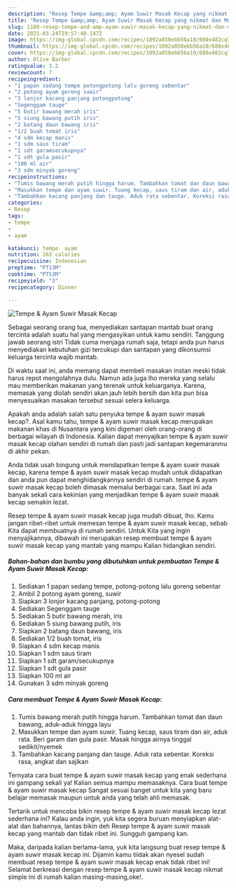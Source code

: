 ```yaml
---
description: "Resep Tempe &amp;amp; Ayam Suwir Masak Kecap yang nikmat dan Mudah Dibuat"
title: "Resep Tempe &amp;amp; Ayam Suwir Masak Kecap yang nikmat dan Mudah Dibuat"
slug: 1189-resep-tempe-and-amp-ayam-suwir-masak-kecap-yang-nikmat-dan-mudah-dibuat
date: 2021-03-24T19:57:48.147Z
image: https://img-global.cpcdn.com/recipes/1092a858ebb56a10/680x482cq70/tempe-ayam-suwir-masak-kecap-foto-resep-utama.jpg
thumbnail: https://img-global.cpcdn.com/recipes/1092a858ebb56a10/680x482cq70/tempe-ayam-suwir-masak-kecap-foto-resep-utama.jpg
cover: https://img-global.cpcdn.com/recipes/1092a858ebb56a10/680x482cq70/tempe-ayam-suwir-masak-kecap-foto-resep-utama.jpg
author: Olive Barber
ratingvalue: 3.2
reviewcount: 7
recipeingredient:
- "1 papan sedang tempe potongpotong lalu goreng sebentar"
- "2 potong ayam goreng suwir"
- "3 lonjor kacang panjang potongpotong"
- "Segenggam tauge"
- "5 butir bawang merah iris"
- "5 siung bawang putih iris"
- "2 batang daun bawang iris"
- "1/2 buah tomat iris"
- "4 sdm kecap manis"
- "1 sdm saus tiram"
- "1 sdt garamsecukupnya"
- "1 sdt gula pasir"
- "100 ml air"
- "3 sdm minyak goreng"
recipeinstructions:
- "Tumis bawang merah putih hingga harum. Tambahkan tomat dan daun bawang, aduk-aduk hingga layu"
- "Masukkan tempe dan ayam suwir. Tuang kecap, saus tiram dan air, aduk rata. Beri garam dan gula pasir. Masak hingga airnya tinggal sedikit/nyemek"
- "Tambahkan kacang panjang dan tauge. Aduk rata sebentar. Koreksi rasa, angkat dan sajikan"
categories:
- Resep
tags:
- tempe
- 
- ayam

katakunci: tempe  ayam 
nutrition: 263 calories
recipecuisine: Indonesian
preptime: "PT13M"
cooktime: "PT53M"
recipeyield: "3"
recipecategory: Dinner

---
```



![Tempe &amp; Ayam Suwir Masak Kecap](https://img-global.cpcdn.com/recipes/1092a858ebb56a10/680x482cq70/tempe-ayam-suwir-masak-kecap-foto-resep-utama.jpg)

Sebagai seorang orang tua, menyediakan santapan mantab buat orang tercinta adalah suatu hal yang mengasyikan untuk kamu sendiri. Tanggung jawab seorang istri Tidak cuma menjaga rumah saja, tetapi anda pun harus menyediakan kebutuhan gizi tercukupi dan santapan yang dikonsumsi keluarga tercinta wajib mantab.

Di waktu  saat ini, anda memang dapat membeli masakan instan meski tidak harus repot mengolahnya dulu. Namun ada juga lho mereka yang selalu mau memberikan makanan yang terenak untuk keluarganya. Karena, memasak yang diolah sendiri akan jauh lebih bersih dan kita pun bisa menyesuaikan masakan tersebut sesuai selera keluarga. 



Apakah anda adalah salah satu penyuka tempe &amp; ayam suwir masak kecap?. Asal kamu tahu, tempe &amp; ayam suwir masak kecap merupakan makanan khas di Nusantara yang kini digemari oleh orang-orang di berbagai wilayah di Indonesia. Kalian dapat menyajikan tempe &amp; ayam suwir masak kecap olahan sendiri di rumah dan pasti jadi santapan kegemaranmu di akhir pekan.

Anda tidak usah bingung untuk mendapatkan tempe &amp; ayam suwir masak kecap, karena tempe &amp; ayam suwir masak kecap mudah untuk didapatkan dan anda pun dapat menghidangkannya sendiri di rumah. tempe &amp; ayam suwir masak kecap boleh dimasak memalui berbagai cara. Saat ini ada banyak sekali cara kekinian yang menjadikan tempe &amp; ayam suwir masak kecap semakin lezat.

Resep tempe &amp; ayam suwir masak kecap juga mudah dibuat, lho. Kamu jangan ribet-ribet untuk memesan tempe &amp; ayam suwir masak kecap, sebab Kita dapat membuatnya di rumah sendiri. Untuk Kita yang ingin menyajikannya, dibawah ini merupakan resep membuat tempe &amp; ayam suwir masak kecap yang mantab yang mampu Kalian hidangkan sendiri.

<!--inarticleads1-->

##### Bahan-bahan dan bumbu yang dibutuhkan untuk pembuatan Tempe &amp; Ayam Suwir Masak Kecap:

1. Sediakan 1 papan sedang tempe, potong-potong lalu goreng sebentar
1. Ambil 2 potong ayam goreng, suwir
1. Siapkan 3 lonjor kacang panjang, potong-potong
1. Sediakan Segenggam tauge
1. Sediakan 5 butir bawang merah, iris
1. Sediakan 5 siung bawang putih, iris
1. Siapkan 2 batang daun bawang, iris
1. Sediakan 1/2 buah tomat, iris
1. Siapkan 4 sdm kecap manis
1. Siapkan 1 sdm saus tiram
1. Siapkan 1 sdt garam/secukupnya
1. Siapkan 1 sdt gula pasir
1. Siapkan 100 ml air
1. Gunakan 3 sdm minyak goreng




<!--inarticleads2-->

##### Cara membuat Tempe &amp; Ayam Suwir Masak Kecap:

1. Tumis bawang merah putih hingga harum. Tambahkan tomat dan daun bawang, aduk-aduk hingga layu
1. Masukkan tempe dan ayam suwir. Tuang kecap, saus tiram dan air, aduk rata. Beri garam dan gula pasir. Masak hingga airnya tinggal sedikit/nyemek
1. Tambahkan kacang panjang dan tauge. Aduk rata sebentar. Koreksi rasa, angkat dan sajikan




Ternyata cara buat tempe &amp; ayam suwir masak kecap yang enak sederhana ini gampang sekali ya! Kalian semua mampu memasaknya. Cara buat tempe &amp; ayam suwir masak kecap Sangat sesuai banget untuk kita yang baru belajar memasak maupun untuk anda yang telah ahli memasak.

Tertarik untuk mencoba bikin resep tempe &amp; ayam suwir masak kecap lezat sederhana ini? Kalau anda ingin, yuk kita segera buruan menyiapkan alat-alat dan bahannya, lantas bikin deh Resep tempe &amp; ayam suwir masak kecap yang mantab dan tidak ribet ini. Sungguh gampang kan. 

Maka, daripada kalian berlama-lama, yuk kita langsung buat resep tempe &amp; ayam suwir masak kecap ini. Dijamin kamu tiidak akan nyesel sudah membuat resep tempe &amp; ayam suwir masak kecap enak tidak ribet ini! Selamat berkreasi dengan resep tempe &amp; ayam suwir masak kecap nikmat simple ini di rumah kalian masing-masing,oke!.

